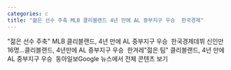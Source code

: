```yaml
---
categories: c
title: "젊은 선수 주축 MLB 클리블랜드 4년 만에 AL 중부지구 우승  한국경제"
---
```

"젊은 선수 주축" MLB 클리블랜드, 4년 만에 AL 중부지구 우승&nbsp;&nbsp;한국경제데뷔 신인만 16명…클리블랜드, 4년만에 AL 중부지구 우승&nbsp;&nbsp;한겨레"젊은 팀" 클리블랜드, 4년 만에 AL 중부지구 우승&nbsp;&nbsp;동아일보Google 뉴스에서 전체 콘텐츠 보기